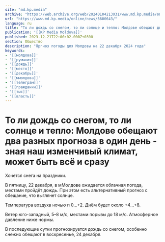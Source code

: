 ```yaml
---
site: "md.kp.media"
archive: "https://web.archive.org/web/20240104213031/www.md.kp.media/online/news/5600643/"
url: "https://www.md.kp.media/online/news/5600643/"
language: ru
title: "То ли дождь со снегом, то ли солнце и тепло: Молдове обещают два разных прогноза в один день - зная наш изменчивый климат, может быть всё и сразу"
publication: '[[KP Media Moldova]]'
published: 2023-12-21T22:00:02.000Z+0300
section: Общество
description: "Пргноз погоды для Молдовы на 22 декабря 2024 года"
keywords:
- '[[молдова]]'
- '[[румыния]]'
- '[[дождь]]'
- '[[место]]'
- '[[декабрь]]'
- '[[ммолдова]]'
- '[[телеграм]]'
- '[[гражданин]]'
- '[[тыс]]'
- '[[власть]]'
---
```


# То ли дождь со снегом, то ли солнце и тепло: Молдове обещают два разных прогноза в один день - зная наш изменчивый климат, может быть всё и сразу

Хочется снега на праздники.

В пятницу, 22 декабря, в мМолдове ожидается облачная погода, местами пройдёт дождь. При этом есть альтернативный прогноз с обещание, что выглянет солнце.

Температура воздуха ночью п 0...+2. Днём будет около +4...+8.

Ветер юго-западный, 5–8 м/с, местами порывы до 18 м/с. Атмосферное давление ниже нормы.

В последующие сутки прогнозируется дождь со снегом, особенно снежно обещают в воскресенье, 24 декабря.